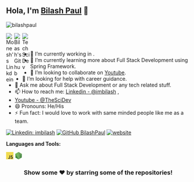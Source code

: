## Hola, I'm [Bilash Paul](https://imbilash.github.io/) 👋

<p align="left"> <img src="https://komarev.com/ghpvc/?username=imbilash&label=Views&color=blue&style=plastic" alt="bilashpaul" /> </p>


<a href="https://www.linkedin.com/in/imbilash/">
  <img align="left" alt="Monesh's Linkdein" width="22px" src="https://cdn.jsdelivr.net/npm/simple-icons@v3/icons/linkedin.svg" />
</a>
<a href="https://github.com/imbilash">
  <img align="left" alt="Bilash's Github" width="22px" src="https://cdn.jsdelivr.net/npm/simple-icons@v3/icons/github.svg" />
</a>
<a href="https://www.youtube.com/channel/UCSZTnlwOGvPzXnfXOYyWNrw">
  <img align="left" alt="TechSciDev" width="22px" src="https://cdn.jsdelivr.net/npm/simple-icons@v3/icons/youtube.svg" />
</a>

<br/>
<br/>



- 🔭 I’m currently working in []().
- 🌱 I’m currently learning more about Full Stack Development using Spring Framework.
- 👯 I’m looking to collaborate on [Youtube](https://www.youtube.com/channel/UCSZTnlwOGvPzXnfXOYyWNrw).
- 🤔 I’m looking for help with career guidance.
- 💬 Ask me about Full Stack Development or any tech related stuff.
- 📫 How to reach me: [Linkedin - @imbilash](https://www.linkedin.com/in/imbilash/) ,
- [Youtube - @TheSciDev](https://www.youtube.com/channel/UCSZTnlwOGvPzXnfXOYyWNrw)
- 😄 Pronouns: He/His
- ⚡ Fun fact: I would love to work with same minded people like me as a team.

[![Linkedin: imbilash](https://img.shields.io/badge/-imbilash-blue?style=flat-square&logo=Linkedin&logoColor=white&link=https://www.linkedin.com/in/imbilash/)](https://www.linkedin.com/in/imbilash/)
[![GitHub BilashPaul](https://img.shields.io/github/followers/imbilash?label=follow&style=social)](https://github.com/imbilash)
[![website](https://img.shields.io/badge/PortfolioWebsite-imbilash.live-2648ff?style=flat-square&logo=google-chrome)](https://imbilash.github.io/)


**Languages and Tools:**  

<code><img height="20" src="https://raw.githubusercontent.com/github/explore/80688e429a7d4ef2fca1e82350fe8e3517d3494d/topics/javascript/javascript.png"></code>
<code><img height="20" src="https://raw.githubusercontent.com/github/explore/80688e429a7d4ef2fca1e82350fe8e3517d3494d/topics/nodejs/nodejs.png"></code>    


<div align="center">

### Show some ❤️ by starring some of the repositories!

</div>
